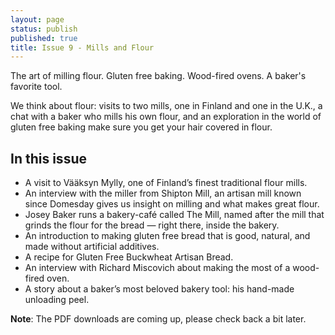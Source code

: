 ```yaml
---
layout: page
status: publish
published: true
title: Issue 9 - Mills and Flour
---
```


The art of milling flour. Gluten free baking. Wood-fired ovens. A baker's favorite tool.

We think about flour: visits to two mills, one in Finland and one in the U.K., a chat with a baker who mills his own flour, and an exploration in the world of gluten free baking make sure you get your hair covered in flour.

## In this issue

-   A visit to Vääksyn Mylly, one of Finland’s finest traditional flour mills.
-   An interview with the miller from Shipton Mill, an artisan mill known since Domesday gives us insight on milling and what makes great flour.
-   Josey Baker runs a bakery-café called The Mill, named after the mill that grinds the flour for the bread — right there, inside the bakery.
-   An introduction to making gluten free bread that is good, natural, and made without artificial additives.
-   A recipe for Gluten Free Buckwheat Artisan Bread.
-   An interview with Richard Miscovich about making the most of a wood-fired oven.
-   A story about a baker’s most beloved bakery tool: his hand-made unloading peel.

**Note**: The PDF downloads are coming up, please check back a bit later.

